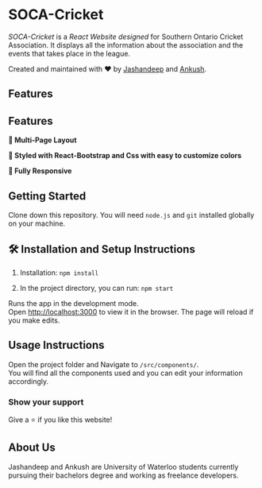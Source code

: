 # SOCA-Cricket


*SOCA-Cricket* is a *React Website designed* for Southern Ontario Cricket Association. It displays all the information about the association and the events that takes place in the league.

Created and maintained with ❤️ by [Jashandeep](https://www.linkedin.com/in/jashandeepsingh62/) and [Ankush](https://www.linkedin.com/in/ankushkumar7906/).

## Features

## Features

**📖 Multi-Page Layout**

**🎨 Styled with React-Bootstrap and Css with easy to customize colors**

**📱 Fully Responsive**

## Getting Started

Clone down this repository. You will need `node.js` and `git` installed globally on your machine.

## 🛠 Installation and Setup Instructions

1. Installation: `npm install`

2. In the project directory, you can run: `npm start`

Runs the app in the development mode.\
Open [http://localhost:3000](http://localhost:3000) to view it in the browser.
The page will reload if you make edits.

## Usage Instructions

Open the project folder and Navigate to `/src/components/`. <br/>
You will find all the components used and you can edit your information accordingly.

### Show your support

Give a ⭐ if you like this website!



## About Us

Jashandeep and Ankush are University of Waterloo students currently pursuing their bachelors degree and working as freelance developers.